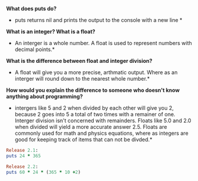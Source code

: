 **What does puts do?**

* puts returns nil and prints the output to the console with a new line *

**What is an integer? What is a float?**

* An interger is a whole number. A float is used to represent numbers with decimal points.*


**What is the difference between float and integer division?**

* A float will give you a more precise, arthmatic output. Where as an interger will round down to the nearest whole number.*


**How would you explain the difference to someone who doesn't know anything about programming?**

* intergers like 5 and 2 when divided by each other will give you 2, because 2 goes into 5 a total of two times with a remainer of one. Interger division isn't concerned with remainders. Floats like 5.0 and 2.0 when divided will yield a more accurate answer 2.5. Floats are commonly used for math and physics equations, where as integers are good for keeping track of items that can not be divded.* 


```ruby
Release 2.1:
puts 24 * 365

Release 2.2:
puts 60 * 24 * (365 * 10 +2)
```